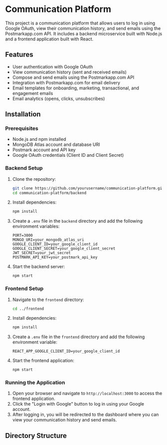 # Communication Platform

This project is a communication platform that allows users to log in using Google OAuth, view their communication history, and send emails using the Postmarkapp.com API. It includes a backend microservice built with Node.js and a frontend application built with React.

## Features

- User authentication with Google OAuth
- View communication history (sent and received emails)
- Compose and send emails using the Postmarkapp.com API
- Integration with Postmarkapp.com for email delivery
- Email templates for onboarding, marketing, transactional, and engagement emails
- Email analytics (opens, clicks, unsubscribes)

## Installation

### Prerequisites

- Node.js and npm installed
- MongoDB Atlas account and database URI
- Postmark account and API key
- Google OAuth credentials (Client ID and Client Secret)

### Backend Setup

1. Clone the repository:

    ```bash
    git clone https://github.com/yourusername/communication-platform.git
    cd communication-platform/backend
    ```

2. Install dependencies:

    ```bash
    npm install
    ```

3. Create a `.env` file in the `backend` directory and add the following environment variables:

    ```env
    PORT=3000
    MONGO_URI=your_mongodb_atlas_uri
    GOOGLE_CLIENT_ID=your_google_client_id
    GOOGLE_CLIENT_SECRET=your_google_client_secret
    JWT_SECRET=your_jwt_secret
    POSTMARK_API_KEY=your_postmark_api_key
    ```

4. Start the backend server:

    ```bash
    npm start
    ```

### Frontend Setup

1. Navigate to the `frontend` directory:

    ```bash
    cd ../frontend
    ```

2. Install dependencies:

    ```bash
    npm install
    ```

3. Create a `.env` file in the `frontend` directory and add the following environment variable:

    ```env
    REACT_APP_GOOGLE_CLIENT_ID=your_google_client_id
    ```

4. Start the frontend application:

    ```bash
    npm start
    ```

### Running the Application

1. Open your browser and navigate to `http://localhost:3000` to access the frontend application.
2. Click the "Login with Google" button to log in using your Google account.
3. After logging in, you will be redirected to the dashboard where you can view your communication history and send emails.

## Directory Structure

